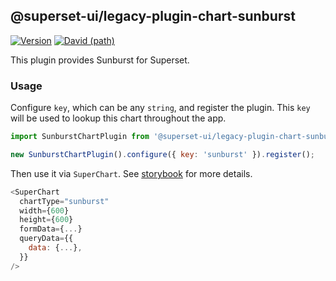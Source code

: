 ## @superset-ui/legacy-plugin-chart-sunburst

[![Version](https://img.shields.io/npm/v/@superset-ui/legacy-plugin-chart-sunburst.svg?style=flat-square)](https://www.npmjs.com/package/@superset-ui/legacy-plugin-chart-sunburst)
[![David (path)](https://img.shields.io/david/apache-superset/superset-ui-plugins.svg?path=packages%2Fsuperset-ui-legacy-plugin-chart-sunburst&style=flat-square)](https://david-dm.org/apache-superset/superset-ui-plugins?path=packages/superset-ui-legacy-plugin-chart-sunburst)

This plugin provides Sunburst for Superset.

### Usage

Configure `key`, which can be any `string`, and register the plugin. This `key` will be used to
lookup this chart throughout the app.

```js
import SunburstChartPlugin from '@superset-ui/legacy-plugin-chart-sunburst';

new SunburstChartPlugin().configure({ key: 'sunburst' }).register();
```

Then use it via `SuperChart`. See
[storybook](https://apache-superset.github.io/superset-ui-plugins/?selectedKind=plugin-chart-sunburst)
for more details.

```js
<SuperChart
  chartType="sunburst"
  width={600}
  height={600}
  formData={...}
  queryData={{
    data: {...},
  }}
/>
```
